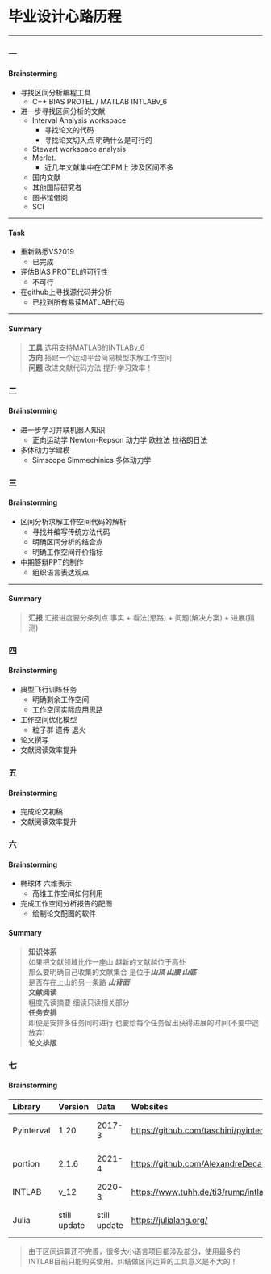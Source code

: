 # 毕业设计心路历程
---
### 一
#### Brainstorming
- 寻找区间分析编程工具
    - C++ BIAS PROTEL / MATLAB INTLABv_6
- 进一步寻找区间分析的文献
    - Interval Analysis workspace
        - 寻找论文的代码
        - 寻找论文切入点 明确什么是可行的
    - Stewart workspace analysis
    - Merlet.
        - 近几年文献集中在CDPM上 涉及区间不多
    - 国内文献
    - 其他国际研究者
    - 图书馆借阅
    - SCI
---
#### Task
- 重新熟悉VS2019
    - 已完成
- 评估BIAS PROTEL的可行性
    - 不可行
- 在github上寻找源代码并分析
    - 已找到所有易读MATLAB代码    
---
#### Summary
> **工具** 选用支持MATLAB的INTLABv_6  
> **方向** 搭建一个运动平台简易模型求解工作空间  
> **问题** 改进文献代码方法 提升学习效率！  

### 二
#### Brainstorming
- 进一步学习并联机器人知识
    - 正向运动学 Newton-Repson 动力学 欧拉法 拉格朗日法
- 多体动力学建模
    - Simscope Simmechinics 多体动力学

### 三
#### Brainstorming
- 区间分析求解工作空间代码的解析
    - 寻找并编写传统方法代码
    - 明确区间分析的结合点
    - 明确工作空间评价指标
- 中期答辩PPT的制作
    - 组织语言表达观点 
---
#### Summary
> **汇报**   汇报进度要分条列点 事实 + 看法(思路) + 问题(解决方案) + 进展(猜测) 

### 四
#### Brainstorming
- 典型飞行训练任务
    - 明确剩余工作空间
    - 工作空间实际应用思路
- 工作空间优化模型
    - 粒子群 遗传 退火
- 论文撰写
- 文献阅读效率提升

### 五
#### Brainstorming
- 完成论文初稿
- 文献阅读效率提升

### 六
#### Brainstorming
- 椭球体 六维表示
    - 高维工作空间如何利用
- 完成工作空间分析报告的配图
    - 绘制论文配图的软件
    
#### Summary
> **知识体系**    
如果把文献领域比作一座山 越新的文献越位于高处  
那么要明确自己收集的文献集合 是位于***山顶 山腰 山底***  
是否存在上山的另一条路 ***山背面***   
> **文献阅读**  
粗度先读摘要 细读只读相关部分  
> **任务安排**  
即便是安排多任务同时进行 也要给每个任务留出获得进展的时间(不要中途放弃)  
> **论文排版**  

### 七
#### Brainstorming

| Library | Version | Data | Websites | Influences |
| :--- | :--- | :--- | :--- |:--- |
| Pyinterval | 1.20 | 2017-3 | https://github.com/taschini/pyinterval | have 70 stars in github |
| portion | 2.1.6 | 2021-4 | https://github.com/AlexandreDecan/portion | have 340 stars in github |
| INTLAB | v_12 | 2020-3 | https://www.tuhh.de/ti3/rump/intlab/ | have keys on Wiki |
| Julia | still update | still update| https://julialang.org/ |a high-compution code |

> 由于区间运算还不完善，很多大小语言项目都涉及部分，使用最多的INTLAB目前只能购买使用，纠结做区间运算的工具意义是不大的！


